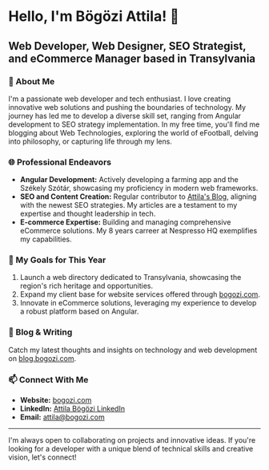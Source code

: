 # Hello, I'm Bögözi Attila! 👋

## Web Developer, Web Designer, SEO Strategist, and eCommerce Manager based in Transylvania

### 🚀 About Me
I'm a passionate web developer and tech enthusiast. I love creating innovative web solutions and pushing the boundaries of technology. My journey has led me to develop a diverse skill set, ranging from Angular development to SEO strategy implementation. In my free time, you'll find me blogging about Web Technologies, exploring the world of eFootball, delving into philosophy, or capturing life through my lens.

### 🌐 Professional Endeavors
- **Angular Development:** Actively developing a farming app and the Székely Szótár, showcasing my proficiency in modern web frameworks.
- **SEO and Content Creation:** Regular contributor to [Attila's Blog](https://blog.bogozi.com), aligning with the newest SEO strategies. My articles are a testament to my expertise and thought leadership in tech.
- **E-commerce Expertise:** Building and managing comprehensive eCommerce solutions. My 8 years carreer at Nespresso HQ exemplifies my capabilities.

### 💼 My Goals for This Year
1. Launch a web directory dedicated to Transylvania, showcasing the region's rich heritage and opportunities.
2. Expand my client base for website services offered through [bogozi.com](https://bogozi.com).
3. Innovate in eCommerce solutions, leveraging my experience to develop a robust platform based on Angular.

### 📝 Blog & Writing
Catch my latest thoughts and insights on technology and web development on [blog.bogozi.com](https://blog.bogozi.com).

### 📫 Connect With Me
- **Website:** [bogozi.com](https://bogozi.com)
- **LinkedIn:** [Attila Bögözi LinkedIn](https://www.linkedin.com/in/attilabogozi/)
- **Email:** [attila@bogozi.com](attila@bogozi.com)

---

I'm always open to collaborating on projects and innovative ideas. If you're looking for a developer with a unique blend of technical skills and creative vision, let's connect!

